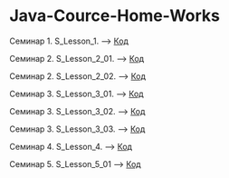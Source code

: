 # Java-Cource-Home-Works

Семинар 1. S_Lesson_1. --> [Код](/Seminar_1/S_Lesson_1.java)

Семинар 2. S_Lesson_2_01. --> [Код](/Seminar_2/S_Lesson_2_01.java)

Семинар 2. S_Lesson_2_02. --> [Код](/Seminar_2/S_Lesson_2_02.java)

Семинар 3. S_Lesson_3_01. --> [Код](/Seminar_3/S_Lesson_3_01.java)

Семинар 3. S_Lesson_3_02. --> [Код](/Seminar_3/S_Lesson_3_02.java)

Семинар 3. S_Lesson_3_03. --> [Код](/Seminar_3/S_Lesson_3_03.java)

Семинар 4. S_Lesson_4. --> [Код](/Seminar_4/S_Lesson_4.java)

Семинар 5. S_Lesson_5_01 --> [Код](/Seminar_5/S_Lesson_5_01.java)
